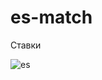 # es-match
Ставки

![es](https://user-images.githubusercontent.com/28072229/29390004-425b81ce-82f6-11e7-9745-1861535b2f54.png)
